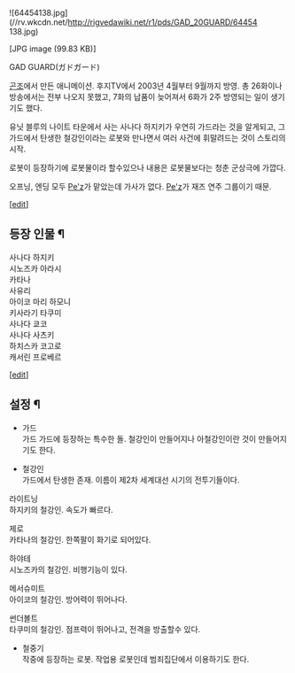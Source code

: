 ![64454138.jpg](//rv.wkcdn.net/http://rigvedawiki.net/r1/pds/GAD_20GUARD/64454
138.jpg)

[JPG image (99.83 KB)]

GAD GUARD(ガドガード)

[곤조](%EA%B3%A4%EC%A1%B0.md)에서 만든 애니메이션. 후지TV에서 2003년 4월부터 9월까지 방영. 총 26화이나
방송에서는 전부 나오지 못했고, 7화의 납품이 늦어져서 6화가 2주 방영되는 일이 생기기도 했다.

유닛 블루의 나이트 타운에서 사는 사나다 하지키가 우연히 가드라는 것을 알게되고, 그 가드에서 탄생한 철강인이라는 로봇와 만나면서 여러
사건에 휘말려드는 것이 스토리의 시작.

로봇이 등장하기에 로봇물이라 할수있으나 내용은 로봇물보다는 청춘 군상극에 가깝다.

오프닝, 엔딩 모두 [Pe'z](Pe%27z.md)가 맡았는데 가사가 없다. [Pe'z](Pe%27z.md)가 재즈 연주 그룹이기
때문.

[[edit](http://rigvedawiki.net/r1/wiki.php/GAD%20GUARD?action=edit&section=1)]

## 등장 인물 ¶

사나다 하지키  
시노즈카 아라시  
카타나  
사유리  
아이코 마리 하모니  
키사라기 타쿠미  
사나다 쿄코  
사나다 사츠키  
하치스카 코고로  
캐서린 프로베르

  

[[edit](http://rigvedawiki.net/r1/wiki.php/GAD%20GUARD?action=edit&section=2)]

## 설정 ¶

  * 가드  
가드 가드에 등장하는 특수한 돌. 철강인이 만들어지나 아철강인이란 것이 만들어지기도 한다.  

  * 철강인  
가드에서 탄생한 존재. 이름이 제2차 세계대선 시기의 전투기들이다.  
  
라이트닝  
하지키의 철강인. 속도가 빠르다.  
  
제로  
카타나의 철강인. 한쪽팔이 화기로 되어있다.  
  
하야테  
시노즈카의 철강인. 비행기능이 있다.  
  
메서슈미트  
아이코의 철강인. 방어력이 뛰어나다.  
  
썬더볼트  
타쿠미의 철강인. 점프력이 뛰어나고, 전격을 방출할수 있다.  

  * 철중기  
작중에 등장하는 로봇. 작업용 로봇인데 범죄집단에서 이용하기도 한다.

